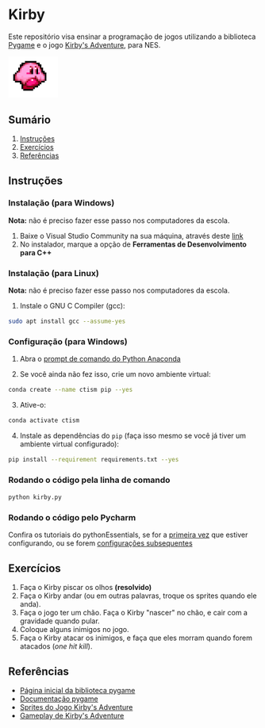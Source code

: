# Kirby

Este repositório visa ensinar a programação de jogos utilizando a biblioteca [Pygame](https://www.pygame.org/news) e o 
jogo [Kirby's Adventure](https://en.wikipedia.org/wiki/Kirby%27s_Adventure), para NES.

<img src="images/walking.gif" width="100px">

## Sumário

1. [Instruções](#instruções)
2. [Exercícios](#exercícios)
3. [Referências](#referências)

## Instruções

### Instalação (para Windows)

**Nota:** não é preciso fazer esse passo nos computadores da escola.

1. Baixe o Visual Studio Community na sua máquina, através 
deste [link](https://visualstudio.microsoft.com/pt-br/downloads/)
2. No instalador, marque a opção de **Ferramentas de Desenvolvimento para C++**

### Instalação (para Linux)

**Nota:** não é preciso fazer esse passo nos computadores da escola.

1. Instale o GNU C Compiler (gcc):

```bash
sudo apt install gcc --assume-yes
```

### Configuração (para Windows)

1. Abra o [prompt de comando do Python Anaconda](https://github.com/CTISM-Prof-Henry/pythonEssentials/blob/main/chapters/anaconda.md#e-o-que-fazer-se-fiz-errado)

2. Se você ainda não fez isso, crie um novo ambiente virtual:

```bash
conda create --name ctism pip --yes
```

3. Ative-o:

```bash
conda activate ctism
```

4. Instale as dependências do `pip` (faça isso mesmo se você já tiver um ambiente virtual configurado):

````bash
pip install --requirement requirements.txt --yes
````

### Rodando o código pela linha de comando

```bash
python kirby.py
```

### Rodando o código pelo Pycharm

Confira os tutoriais do pythonEssentials, se for a 
[primeira vez](https://github.com/CTISM-Prof-Henry/pythonEssentials/blob/main/chapters/pycharm.md#primeira-configura%C3%A7%C3%A3o) que estiver configurando, ou se forem 
[configurações subsequentes](https://github.com/CTISM-Prof-Henry/pythonEssentials/blob/main/chapters/pycharm.md#configura%C3%A7%C3%B5es-subsequentes)

## Exercícios

1. Faça o Kirby piscar os olhos **(resolvido)**  
2. Faça o Kirby andar (ou em outras palavras, troque os sprites quando ele anda).
3. Faça o jogo ter um chão. Faça o Kirby "nascer" no chão, e cair com a gravidade quando pular.
4. Coloque alguns inimigos no jogo.
5. Faça o Kirby atacar os inimigos, e faça que eles morram quando forem atacados (_one hit kill_).

## Referências

* [Página inicial da biblioteca pygame](https://www.pygame.org/news)
* [Documentação pygame](https://www.pygame.org/docs/)
* [Sprites do Jogo Kirby's Adventure](https://spritedatabase.net/game/228)
* [Gameplay de Kirby's Adventure](https://www.youtube.com/watch?v=LyU-mKTAauk)